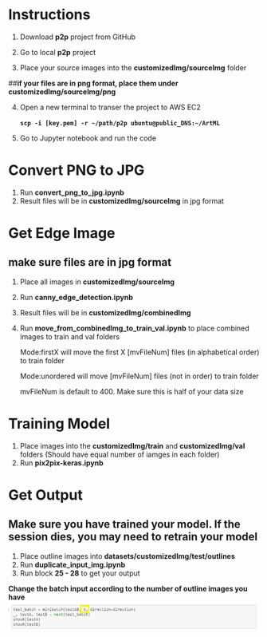 # Instructions
1. Download **p2p** project from GitHub

2. Go to local **p2p** project

3. Place your source images into the **customizedImg/sourceImg** folder 

##**if your files are in png format, place them under customizedImg/sourceImg/png**
   
4. Open a new terminal to transer the project to AWS EC2
 
    **`scp -i [key.pem] -r ~/path/p2p ubuntu@public_DNS:~/ArtML`**
 
5. Go to Jupyter notebook and run the code

# Convert PNG to JPG

1. Run **convert_png_to_jpg.ipynb**
2. Result files will be in **customizedImg/sourceImg** in jpg format

# Get Edge Image

## **make sure files are in jpg format**

1. Place all images in **customizedImg/sourceImg**
2. Run **canny_edge_detection.ipynb**
3. Result files will be in **customizedImg/combinedImg**
4. Run **move_from_combinedImg_to_train_val.ipynb** to place combined images to train and val folders
      
      Mode:firstX will move the first X [mvFileNum] files (in alphabetical order) to train folder
      
      Mode:unordered will move [mvFileNum] files (not in order) to train folder
      
      mvFileNum is default to 400. Make sure this is half of your data size


# Training Model

1. Place images into the **customizedImg/train** and **customizedImg/val** folders (Should have equal number of iamges in each folder)
2. Run **pix2pix-keras.ipynb**

# Get Output

## **Make sure you have trained your model. If the session dies, you may need to retrain your model**

1. Place outline images into **datasets/customizedImg/test/outlines**
2. Run **duplicate_input_img.ipynb**
3. Run block **25 - 28** to get your output

**Change the batch input according to the number of outline images you have**
![alt text](https://github.com/deepm/artml/blob/master/proj2/p2p/documentImg/Capture.PNG)
